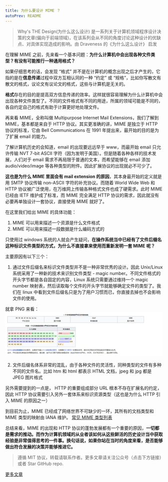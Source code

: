 ```yaml
---
title: 为什么要设计 MIME ？
autoPrev: README
---
```


> Why's THE Design(为什么这么设计) 是一系列关于计算机领域程序设计决策的文章(偏向于前端领域)，在该系列会从不同的角度讨论这种设计的优缺点、对具体实现造成的影响。由 Draveness 的《为什么这么设计》 启发


在理解 MIME 之前，先来看一个基本问题：**为什么计算机中会出现各种文件类型？有没有可能推行一种通用格式？**

如果仔细思考的话，会发现 “格式” 并不是在计算机的概念出现之后才产生的，它指的是在**信息传递**过程中双方互相认同的一种 “约定” 或 “规格”，比如你写散文有散文的格式，议论文有议论文的格式，这些与计算机是无关的。

**格式**存在的目的是提高双方信息传递的效率。这样就很容易理解为什么计算机中会出现各种文件类型了。不同的文件格式有不同的用途，所属的领域可能是不同的，各自约定自己的格式有助于计算更好地处理文件。

再来看 MIME，全称叫做 Multipurpose Internet Mail Extensions，我们了解到 MIME，基本都是来自于 HTTP 协议。其实更准确的讲，MIME 是独立于 HTTP 协议的标准，它由 Bell Communications 在 1991 年提出来，最开始的目的是为了扩展 email 的能力。

了解计算机历史的会知道，email 的出现要远远早于 www，而最开始 email 只允许传输 NVT 7-bit ASCII 字符（因为发明于美国）。但是随着各种各样的技术发展，人们对于 email 需求不再局限于普通的文本，而希望能够在 email 添加 audio/video/image 等各种类型的附件。因此扩展协议的出现就必不可少了。

**这也是为什么 MIME 里面会有 mail extension 的原因**，其本身最开始的定义就是用 SMTP 协议传输 non-ASCII 字符的补充协议。而随着 World Wide Web 和 HTTP 协议被广泛使用，在万维网上传输各种格式文件也成了硬需求。此时 MIME 已经由 IETF 维护成了标准，而 MIME 完全满足 HTTP 协议的需求，因此就没有必要再单独设计一套协议，直接使用 MIME 就好了。

在这里我们给出 MIME 的具体功能：
1. MIME 可以用来描述一个资源是什么文件格式
2. MIME 可以用来描述一段数据是什么编码方式的

只使用过 windows 系统的人就会产生疑问，**在操作系统当中已经有了文件后缀名这种标识文件类型的方式，为什么不直接拿来使用而重新发明一套 MIME 呢？**

主要原因有以下三个：
1. 通过文件后缀名来标识文件类型并不是一种非常优秀的设计。因此 Unix/Linux 系统采用了一种新的技术来识别文件类型 - magic number。不同文件格式的开头字节都是各自固定的内容，Linux 系统只需要通过维持一个 magic number 映射表，然后读取每个文件的开头字节就能够确定文件的类型了。我们在 linux 中看到文件后缀名只是为了用户习惯而已，你直接去掉也不会影响文件的使用。

就拿 PNG 来看：
![](./images/6-why-design-MIME.png)

2. 文件后缀名体系非常的混乱，由于各种文件的灵活性，同种类型的文件有多种不同的文件名。比如 htm 和 html 都表示 HTML 文档，jpeg 和 jpg 都是 JPEG 图片格式

另外需要提到的一点是， HTTP 的重要组成部分 URL 根本不存在扩展名的约定，因此 HTTP 协议需要引入另外一套体系来标识资源类型（这也是为什么 HTTP 引入 MIME 的原因之一）


到目前为止，MIME 已经成了网络世界不可缺少的一环，其所有的文档类型和 MIME 类型的映射由 IANA 维护。
[常见 MIME 类型列表](https://developer.mozilla.org/zh-CN/docs/Web/HTTP/Basics_of_HTTP/MIME_types/Common_types)

总结来看，MIME 的出现和 HTTP 协议的蓬勃发展都有一个重要的原因，**一切都是需求的推动。而作为计算机领域的从业者该如何从这些鲜活的历史设计当中获取经验是非常值得思考的一件事。换句话说，如果你站在当时的角度来看，是否能够做出符合发展的决策并能够推进它。**

> 遵循 MIT 协议，转载请联系作者。更多文章请关注公众号（点击下方链接）或者 Star GitHub repo.

[更多文章](https://www.bruceyj.com/front-end-interview-summary/info/)